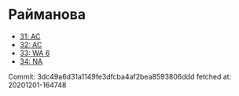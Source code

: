 # Райманова
- [31: AC](31.md)
- [32: AC](32.md)
- [33: WA 6](33.md)
- [34: NA](34.md)

Commit: 3dc49a6d31a1149fe3dfcba4af2bea8593806ddd
 fetched at: 20201201-164748
